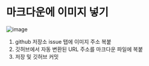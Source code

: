 # 마크다운에 이미지 넣기

![image](https://user-images.githubusercontent.com/96213999/188685595-94a7c043-54ec-4c6d-881f-696c8dca183d.png)

1. github 저장소 issue 탭에 이미지 주소 복붙
2. 깃허브에서 자동 변환된 URL 주소를 마크다운 파일에 복붙
3. 저장 및 깃허브 커밋